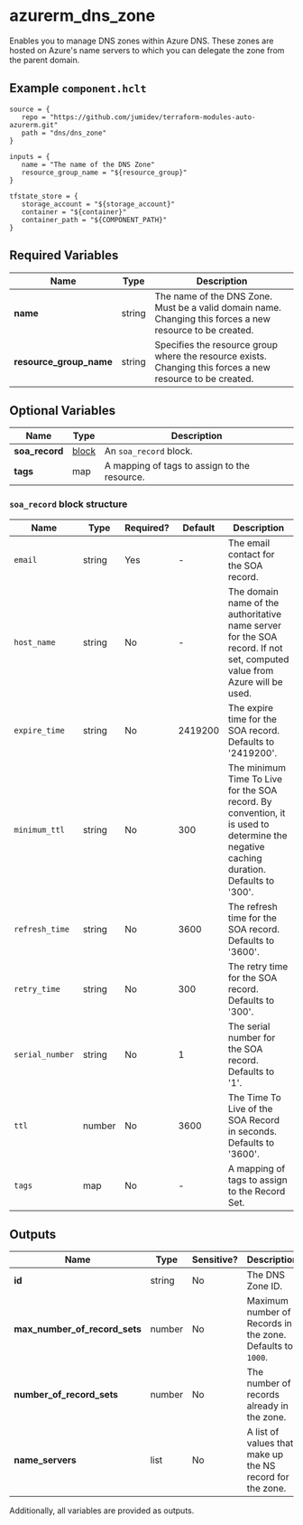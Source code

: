 # azurerm_dns_zone

Enables you to manage DNS zones within Azure DNS. These zones are hosted on Azure's name servers to which you can delegate the zone from the parent domain.

## Example `component.hclt`

```hcl
source = {
   repo = "https://github.com/jumidev/terraform-modules-auto-azurerm.git"   
   path = "dns/dns_zone"   
}

inputs = {
   name = "The name of the DNS Zone"   
   resource_group_name = "${resource_group}"   
}

tfstate_store = {
   storage_account = "${storage_account}"   
   container = "${container}"   
   container_path = "${COMPONENT_PATH}"   
}

```

## Required Variables

| Name | Type |  Description |
| ---- | --------- |  ----------- |
| **name** | string |  The name of the DNS Zone. Must be a valid domain name. Changing this forces a new resource to be created. | 
| **resource_group_name** | string |  Specifies the resource group where the resource exists. Changing this forces a new resource to be created. | 

## Optional Variables

| Name | Type |  Description |
| ---- | --------- |  ----------- |
| **soa_record** | [block](#soa_record-block-structure) |  An `soa_record` block. | 
| **tags** | map |  A mapping of tags to assign to the resource. | 

### `soa_record` block structure

| Name | Type | Required? | Default | Description |
| ---- | ---- | --------- | ------- | ----------- |
| `email` | string | Yes | - | The email contact for the SOA record. |
| `host_name` | string | No | - | The domain name of the authoritative name server for the SOA record. If not set, computed value from Azure will be used. |
| `expire_time` | string | No | 2419200 | The expire time for the SOA record. Defaults to '2419200'. |
| `minimum_ttl` | string | No | 300 | The minimum Time To Live for the SOA record. By convention, it is used to determine the negative caching duration. Defaults to '300'. |
| `refresh_time` | string | No | 3600 | The refresh time for the SOA record. Defaults to '3600'. |
| `retry_time` | string | No | 300 | The retry time for the SOA record. Defaults to '300'. |
| `serial_number` | string | No | 1 | The serial number for the SOA record. Defaults to '1'. |
| `ttl` | number | No | 3600 | The Time To Live of the SOA Record in seconds. Defaults to '3600'. |
| `tags` | map | No | - | A mapping of tags to assign to the Record Set. |



## Outputs

| Name | Type | Sensitive? | Description |
| ---- | ---- | --------- | --------- |
| **id** | string | No  | The DNS Zone ID. | 
| **max_number_of_record_sets** | number | No  | Maximum number of Records in the zone. Defaults to `1000`. | 
| **number_of_record_sets** | number | No  | The number of records already in the zone. | 
| **name_servers** | list | No  | A list of values that make up the NS record for the zone. | 

Additionally, all variables are provided as outputs.
